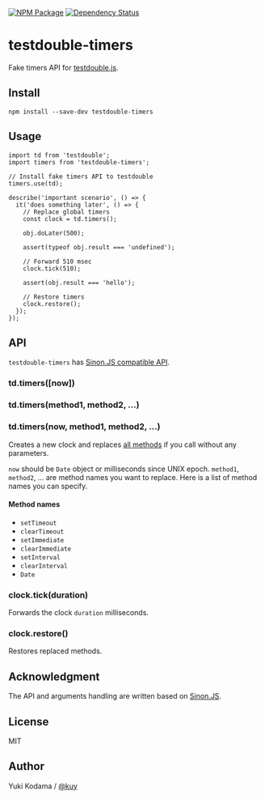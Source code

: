 [![NPM Package][npm_img]][npm_site]
[![Dependency Status][david_img]][david_site]

# testdouble-timers

Fake timers API for [testdouble.js](https://github.com/testdouble/testdouble.js).

## Install

```
npm install --save-dev testdouble-timers
```

## Usage

```es6
import td from 'testdouble';
import timers from 'testdouble-timers';

// Install fake timers API to testdouble
timers.use(td);

describe('important scenario', () => {
  it('does something later', () => {
    // Replace global timers
    const clock = td.timers();

    obj.doLater(500);

    assert(typeof obj.result === 'undefined');

    // Forward 510 msec
    clock.tick(510);

    assert(obj.result === 'hello');

    // Restore timers
    clock.restore();
  });
});
```

## API

`testdouble-timers` has [Sinon.JS compatible API](http://sinonjs.org/docs/#clock-api).

### td.timers([now])
### td.timers(method1, method2, ...)
### td.timers(now, method1, method2, ...)

Creates a new clock and replaces [all methods](#method-names) if you call without any parameters.

`now` should be `Date` object or milliseconds since UNIX epoch.
`method1`, `method2`, ... are method names you want to replace. Here is a list of method names you can specify.

#### Method names

+ `setTimeout`
+ `clearTimeout`
+ `setImmediate`
+ `clearImmediate`
+ `setInterval`
+ `clearInterval`
+ `Date`

### clock.tick(duration)

Forwards the clock `duration` milliseconds.

### clock.restore()

Restores replaced methods.

## Acknowledgment

The API and arguments handling are written based on [Sinon.JS](http://sinonjs.org/).

## License

MIT

## Author

Yuki Kodama / [@kuy](https://twitter.com/kuy)

[npm_img]: https://img.shields.io/npm/v/testdouble-timers.svg
[npm_site]: https://www.npmjs.org/package/testdouble-timers
[david_img]: https://img.shields.io/david/kuy/testdouble-timers.svg
[david_site]: https://david-dm.org/kuy/testdouble-timers
